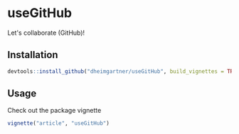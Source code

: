 # useGitHub

Let's collaborate (GitHub)!

## Installation

```R
devtools::install_github("dheimgartner/useGitHub", build_vignettes = TRUE)
```

## Usage

Check out the package vignette

```R
vignette("article", "useGitHub")
```

